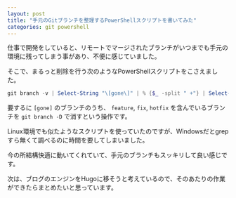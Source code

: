 ```yaml
---
layout: post
title: "手元のGitブランチを整理するPowerShellスクリプトを書いてみた"
categories: git powershell
---
```

仕事で開発をしていると、リモートでマージされたブランチがいつまでも手元の環境に残ってしまう事があり、不便に感じていました。

そこで、まるっと削除を行う次のようなPowerShellスクリプトをこさえました。

```powershell
git branch -v | Select-String "\[gone\]" | % {$_ -split " +"} | Select-String "feature|fix|hotfix" | % {git branch -D $_}
```

要するに `[gone]` のブランチのうち、 `feature`, `fix`, `hotfix` を含んでいるブランチを `git branch -D` で消すという操作です。

Linux環境でも似たようなスクリプトを使っていたのですが、Windowsだとgrepすら無くて調べるのに時間を要してしまいました。

今の所結構快適に動いてくれていて、手元のブランチもスッキリして良い感じです。

次は、ブログのエンジンをHugoに移そうと考えているので、そのあたりの作業ができたらまとめたいと思っています。
